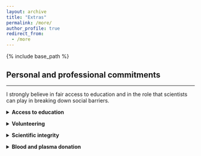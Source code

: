 ```yaml
---
layout: archive
title: "Extras"
permalink: /more/
author_profile: true
redirect_from:
  - /more
---
```


{% include base_path %}

## Personal and professional commitments
<hr style="margin-top: -0.1em; margin-bottom: 1em;">

I strongly believe in fair access to education and in the role that scientists can play in breaking down social barriers.

<details>
<summary><strong>Access to education</strong></summary>
I am committed to helping bridge the gap in access to higher education, particularly for students from underrepresented or disadvantaged backgrounds. Since 2024, I have for example supervised several *MathC2+* workshops, national programs in France aimed at high school students from under-resourced schools (*zones d'éducation prioritaire*) and often with a strong focus on encouraging young women to pursue scientific studies. These internships not only introduce participants to advanced mathematics in an accessible and engaging way, but also aim to foster self-confidence and ambition.  

I have also participated in multiple high school outreach events where I presented my work and the broader world of applied mathematics in concrete and relatable terms. In my own teaching at the university, I make it a priority to build strong, individualized connections with students. I meet with many of them one-on-one to ensure they feel supported, especially those who may lack familiarity with the expectations and codes of academic environments, as I did in the past.  

I am deeply convinced that social class remains the most structural and persistent form of inequality in access to academic and scientific careers. I intend to continue working closely with highly motivated students whose families are not traditionally connected to the world of higher education or research.  

Beyond outreach, I aim to develop my own accessible teaching resources — in particular, content designed to demystify mathematics and scientific studies for students who may lack early exposure or institutional support. My long-term goal is to help make our field more welcoming and comprehensible to those who are often kept at its margins. But as I am still a student, this can wait. ☺

</details>

<div style="margin-bottom: 1em;"></div>

<details>
<summary><strong>Volunteering</strong></summary>
For several years, I regularly organized activities and animations for children in the pediatric ward of the hospital in my hometown. I also gave free tutoring sessions to classmates or younger students who needed academic support, and I volunteered at the local community center (MJC).  

I have always believed in giving back to society, in return for the many opportunities and support it has offered me.

</details>

<div style="margin-bottom: 1em;"></div>

<details>
<summary><strong>Scientific integrity</strong></summary>
My PhD advisors have instilled in me the importance of rigorous and meaningful research. I aim to ensure that each paper I co-author brings genuine new contributions.  

I consciously distance myself from overpublishing practices and strive to uphold a model of research where quality and clarity take precedence over volume.

</details>

<div style="margin-bottom: 1em;"></div>

<details>
<summary><strong>Blood and plasma donation</strong></summary>
I’m a regular donor and advocate for blood and plasma donation, especially for those with rare blood types. It’s a simple act with life-saving consequences — one I encourage anyone eligible to consider.

</details>